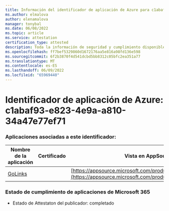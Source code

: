 ```yaml
---
title: Información del identificador de aplicación de Azure para c1abaf93-e823-4e9a-a810-34a47e77ef71
ms.author: elmalova
author: elenamalova
manager: tonybal
ms.date: 06/08/2022
ms.topic: article
ms.service: attestation
certification_type: attested
description: Toda la información de seguridad y cumplimiento disponible para c1abaf93-e823-4e9a-a810-34a47e77ef71.
ms.openlocfilehash: ff7bef5329860d1672176aa5e816a98fd136e598
ms.sourcegitcommit: 6f2b3870f4d541dcbd5bb8312c05bfc2ea351a77
ms.translationtype: MT
ms.contentlocale: es-ES
ms.lasthandoff: 06/09/2022
ms.locfileid: "65969440"
---
```

# <a name="azure-app-id-c1abaf93-e823-4e9a-a810-34a47e77ef71"></a>Identificador de aplicación de Azure: c1abaf93-e823-4e9a-a810-34a47e77ef71


### <a name="apps-associated-with-this-id"></a>Aplicaciones asociadas a este identificador:
| **Nombre de la aplicación** | **Certificado** | **Vista en AppSource** |
|--------------|---------------|-----------------------|
| [GoLinks](../forward/WA200003853.md) |  | [https://appsource.microsoft.com/product/office/WA200003853](https://appsource.microsoft.com/product/office/WA200003853) |

### <a name="microsoft-365-app-compliance-status"></a>Estado de cumplimiento de aplicaciones de Microsoft 365
- Estado de Attestaton del publicador: completado
